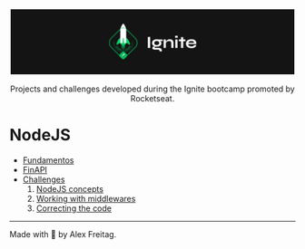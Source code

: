 <div align="center">
  <img alt="GoStack" width="500px" src=".github/images/ignite-logo.png"  />
</div>

<p align="center">Projects and challenges developed during the Ignite bootcamp promoted by Rocketseat.</p>

# NodeJS
 - [Fundamentos](https://github.com/alexxfreitag/bootcamp-ignite/tree/main/nodejs/fundamentos-nodejs)
 - [FinAPI](https://github.com/alexxfreitag/bootcamp-ignite/tree/main/nodejs/finapi)
 - [Challenges](https://github.com/alexxfreitag/bootcamp-ignite/tree/main/nodejs/challenges)
   1. [NodeJS concepts](https://github.com/alexxfreitag/bootcamp-ignite/tree/main/nodejs/challenges/01-nodejs-concepts)
   2. [Working with middlewares](https://github.com/alexxfreitag/bootcamp-ignite/tree/main/nodejs/challenges/02-working-with-middlewares)
   3. [Correcting the code](https://github.com/alexxfreitag/bootcamp-ignite/tree/main/nodejs/challenges/03-correcting-the-code)
 
---
Made with :purple_heart: by Alex Freitag.
